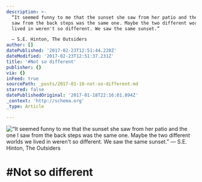 ```yaml
---
description: >-
  “It seemed funny to me that the sunset she saw from her patio and the one I
  saw from the back steps was the same one. Maybe the two different worlds we
  lived in weren't so different. We saw the same sunset.” 

  ― S.E. Hinton, The Outsiders
author: []
datePublished: '2017-02-23T12:51:44.228Z'
dateModified: '2017-02-23T12:51:37.231Z'
title: '#Not so different'
publisher: {}
via: {}
inFeed: true
sourcePath: _posts/2017-01-18-not-so-different.md
starred: false
datePublishedOriginal: '2017-01-18T22:16:01.894Z'
_context: 'http://schema.org'
_type: Article

---
```

![“It seemed funny to me that the sunset she saw from her patio and the one I saw from the back steps was the same one. Maybe the two different worlds we lived in weren't so different. We saw the same sunset.” 
― S.E. Hinton, The Outsiders](https://the-grid-user-content.s3-us-west-2.amazonaws.com/c8a3b11a-a2f9-4e2b-81a6-ea609d14f20c.jpg)

# \#Not so different